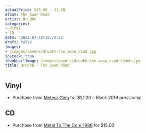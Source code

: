 ```yaml
---
actualPrice: $15.00 - 21.00
album: The Swan Road
artist: Drudkh
categories:
- Vinyl
- CD
date: '2023-07-18T18:24:22'
draft: false
images:
- /images/covers/drudkh-the_swan_road.jpg
inStock: true
thumbnailImage: /images/covers/drudkh-the_swan_road-thumb.jpg
title: Drudkh - The Swan Road
---
```


## Vinyl
* Purchase from [Meteor Gem](https://meteor-gem.com/products/drudkh-the-swan-road-lp) for $21.00 :: Black 2019 press vinyl
## CD
* Purchase from [Metal To The Core 1986](https://metaltothecore1986.com/shop/drudkh-the-swan-road-cd/) for $15.00
